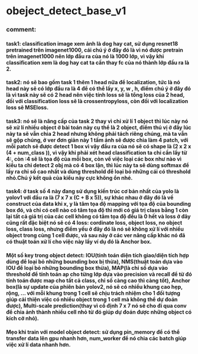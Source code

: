 # obeject_detect_base_v1
### comment: 
#### task1: classification image xem ảnh là dog hay cat, sử dụng resnet18 pretrained trên imagenet1000, cái chú ý ở đây đó là vì nó được pretrain trên imagenet1000 nên lớp đầu ra của nó là 1000 lớp, vì vậy khi classification xem là dog hay cat ta cần thay fc của nó thành lớp đầu ra là 2. 
#### task2: nó sẽ bao gồm task 1 thêm 1 head nữa để localization, tức là nó head này sẽ có lớp đầu ra là 4 để có thể lấy x, y, w , h, điểm chú ý ở đây đó là vì task này sẽ có 2 head nên việc tính loss sẽ là tổng loss của 2 head, đối với classification loss sẽ là crossentropyloss, còn đối với localization loss sẽ MSEloss.
#### task3: nó sẽ là nâng cấp của task 2 thay vì chỉ xử lí 1 object thì lúc này nó sẽ xử lí nhiều object ở bài toán này cụ thể là 2 object, điểm thú vị ở đây lúc này ta sẽ vẫn chia 2 head nhưng không phải tách riêng chúng, mà ta vẫn sẽ gộp chúng, ở ver đơn giản này 1 tấm ảnh sẽ được chia làm 4 patch, với mỗi patch sẽ được detect 1 box vì vậy đầu ra của nó sẽ có shape là (2 x 2 x (4 + num_class )), vì vậy khi phải xét head classification ta chỉ cần lấy từ 4:, còn :4 sẽ là tọa độ của mỗi box, còn về việc loại các box như nào vì kiểu ta chỉ detect 2 obj mà có 4 box lận, thì lúc này ta sẽ dùng softmax để lấy ra chỉ số cao nhất và dùng threshold để loại bỏ những cái có threshold nhỏ.Chú ý kết quả của kiểu này cực không ổn nhé.
#### task4: ở task số 4 này đang sử dụng kiến trúc cơ bản nhất của yolo là yolov1 với đầu ra là (7 x 7 x (C + B x 5)), sự khác nhau ở đây đó là về construct của data khi x, y là tâm tọa độ mapping với tọa độ của bounding box đó, và chỉ có cell nào có tâm tọa độ thì mới có giá trị class bằng 1 còn lại tất cả giá trị của các cell không có tâm tọa độ đều là 0 hết và loss ở đây cũng rất đặc biệt nó sẽ có 4 loss: cordinate loss, object loss, no object loss, class loss, nhưng điểm yếu ở đây đó là nó sẽ không xử lí với nhiều object trong cùng 1 cell được, và sau này ở các ver nâng cấp khác nó đã có thuật toán xử lí cho việc này lấy ví dụ đó là Anchor box.
#### Một số key trong object detect: IOU(tính toán diện tích giao/diện tích hợp dùng để loại bỏ những bounding box bị thừa), NMS(thuật toán dựa vào IOU để loại bỏ những bounding box thừa), MAP(là chỉ số dựa vào threshold để tính toán ap cho từng lớp dựa vào precision và recall để từ đó tính toán được map cho tất cả class, chỉ số càng cao thì càng tốt), Anchor box(là sự update của phiên bản yolov2, nó sẽ có nhiều khung cao hẹp, rộng, ... với mỗi khung trong 1 cell sẽ chịu trách nhiệm cho 1 đối tượng giúp cải thiện việc có nhiều object trong 1 cell mà không thể dự đoán được), Multi-scale prediction(thay vì cố định 7 x 7 nó sẽ cho đi qua conv để chia ảnh thành nhiều cell nhỏ từ đó giúp dự đoán được những object có kích cỡ nhỏ).
#### Mẹo khi train với model object detect: sử dụng pin_memory để có thể transfer data lên gpu nhanh hơn, num_worker để nó chia các batch giúp việc xử lí data nhanh hơn.
